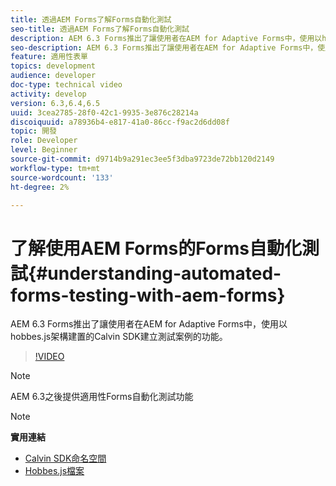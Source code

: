 ```yaml
---
title: 透過AEM Forms了解Forms自動化測試
seo-title: 透過AEM Forms了解Forms自動化測試
description: AEM 6.3 Forms推出了讓使用者在AEM for Adaptive Forms中，使用以hobbes.js架構建置的Calvin SDK建立測試案例的功能
seo-description: AEM 6.3 Forms推出了讓使用者在AEM for Adaptive Forms中，使用以hobbes.js架構建置的Calvin SDK建立測試案例的功能
feature: 適用性表單
topics: development
audience: developer
doc-type: technical video
activity: develop
version: 6.3,6.4,6.5
uuid: 3cea2785-28f0-42c1-9935-3e876c28214a
discoiquuid: a78936b4-e817-41a0-86cc-f9ac2d6dd08f
topic: 開發
role: Developer
level: Beginner
source-git-commit: d9714b9a291ec3ee5f3dba9723de72bb120d2149
workflow-type: tm+mt
source-wordcount: '133'
ht-degree: 2%

---
```



# 了解使用AEM Forms的Forms自動化測試{#understanding-automated-forms-testing-with-aem-forms}

AEM 6.3 Forms推出了讓使用者在AEM for Adaptive Forms中，使用以hobbes.js架構建置的Calvin SDK建立測試案例的功能。

>[!VIDEO](https://video.tv.adobe.com/v/19700/)

>[!NOTE]
>
>AEM 6.3之後提供適用性Forms自動化測試功能

>[!NOTE]
>
>**實用連結**
>
>* [Calvin SDK命名空間](https://helpx.adobe.com/aem-forms/6-3/calvin-sdk-javascript-api/calvin.html)
>* [Hobbes.js檔案](https://docs.adobe.com/docs/en/aem/6-3/develop/ref/test-api/index.html)

